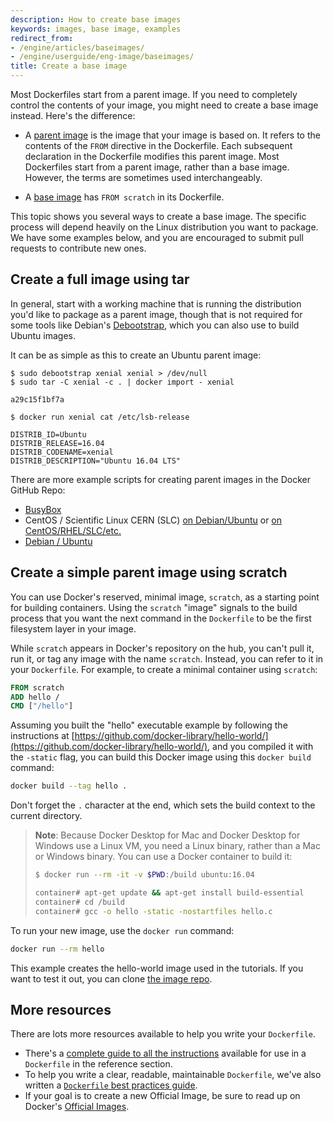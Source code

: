 ```yaml
---
description: How to create base images
keywords: images, base image, examples
redirect_from:
- /engine/articles/baseimages/
- /engine/userguide/eng-image/baseimages/
title: Create a base image
---
```


Most Dockerfiles start from a parent image. If you need to completely control
the contents of your image, you might need to create a base image instead.
Here's the difference:

- A [parent image](/glossary.md#parent_image) is the image that your
  image is based on. It refers to the contents of the `FROM` directive in the
  Dockerfile. Each subsequent declaration in the Dockerfile modifies this parent
  image. Most Dockerfiles start from a parent image, rather than a base image.
  However, the terms are sometimes used interchangeably.

- A [base image](/glossary.md#base_image) has `FROM scratch` in its Dockerfile.

This topic shows you several ways to create a base image. The specific process
will depend heavily on the Linux distribution you want to package. We have some
examples below, and you are encouraged to submit pull requests to contribute new
ones.

## Create a full image using tar

In general, start with a working machine that is running
the distribution you'd like to package as a parent image, though that is
not required for some tools like Debian's
[Debootstrap](https://wiki.debian.org/Debootstrap), which you can also
use to build Ubuntu images.

It can be as simple as this to create an Ubuntu parent image:

    $ sudo debootstrap xenial xenial > /dev/null
    $ sudo tar -C xenial -c . | docker import - xenial

    a29c15f1bf7a

    $ docker run xenial cat /etc/lsb-release

    DISTRIB_ID=Ubuntu
    DISTRIB_RELEASE=16.04
    DISTRIB_CODENAME=xenial
    DISTRIB_DESCRIPTION="Ubuntu 16.04 LTS"

There are more example scripts for creating parent images in the Docker
GitHub Repo:

 - [BusyBox](https://github.com/moby/moby/blob/master/contrib/mkimage/busybox-static)
 - CentOS / Scientific Linux CERN (SLC) [on Debian/Ubuntu](
   https://github.com/moby/moby/blob/master/contrib/mkimage/rinse) or
   [on CentOS/RHEL/SLC/etc.](
   https://github.com/moby/moby/blob/master/contrib/mkimage-yum.sh)
 - [Debian / Ubuntu](
   https://github.com/moby/moby/blob/master/contrib/mkimage/debootstrap)

## Create a simple parent image using scratch

You can use Docker's reserved, minimal image, `scratch`, as a starting point for
building containers. Using the `scratch` "image" signals to the build process
that you want the next command in the `Dockerfile` to be the first filesystem
layer in your image.

While `scratch` appears in Docker's repository on the hub, you can't pull it,
run it, or tag any image with the name `scratch`. Instead, you can refer to it
in your `Dockerfile`. For example, to create a minimal container using
`scratch`:

```dockerfile
FROM scratch
ADD hello /
CMD ["/hello"]
```

Assuming you built the "hello" executable example by following the instructions
at
[https://github.com/docker-library/hello-world/](https://github.com/docker-library/hello-world/),
and you compiled it with the `-static` flag, you can build this Docker
image using this `docker build` command:

```bash
docker build --tag hello .
```

Don't forget the `.` character at the end, which sets the build context to the
current directory.

> **Note**: Because Docker Desktop for Mac and Docker Desktop for Windows use a Linux VM,
> you need a Linux binary, rather than a Mac or Windows binary.
> You can use a Docker container to build it:
>
> ```bash
> $ docker run --rm -it -v $PWD:/build ubuntu:16.04
>
> container# apt-get update && apt-get install build-essential
> container# cd /build
> container# gcc -o hello -static -nostartfiles hello.c
> ```

To run your new image, use the `docker run` command:

```bash
docker run --rm hello
```

This example creates the hello-world image used in the tutorials.
If you want to test it out, you can clone
[the image repo](https://github.com/docker-library/hello-world).


## More resources

There are lots more resources available to help you write your `Dockerfile`.

* There's a [complete guide to all the instructions](/engine/reference/builder.md) available for use in a `Dockerfile` in the reference section.
* To help you write a clear, readable, maintainable `Dockerfile`, we've also
written a [`Dockerfile` best practices guide](dockerfile_best-practices.md).
* If your goal is to create a new Official Image, be sure to read up on Docker's [Official Images](/docker-hub/official_images/).

